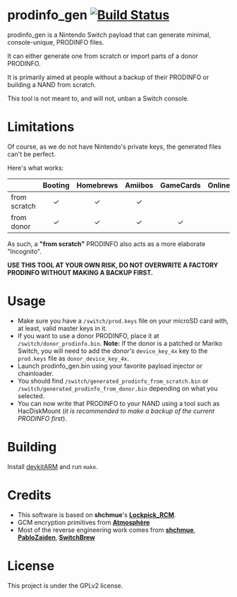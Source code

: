 prodinfo_gen [![Build Status](https://api.cirrus-ci.com/github/CaramelDunes/prodinfo_gen.svg)](https://cirrus-ci.com/github/CaramelDunes/prodinfo_gen)
============
prodinfo_gen is a Nintendo Switch payload that can generate minimal, console-unique, PRODINFO files.

It can either generate one from scratch or import parts of a donor PRODINFO.

It is primarily aimed at people without a backup of their PRODINFO or building a NAND from scratch.

This tool is not meant to, and will not, unban a Switch console.

Limitations
===========

Of course, as we do not have Nintendo's private keys, the generated files can't be perfect.

Here's what works:

|              | Booting | Homebrews | Amiibos | GameCards | Online |
| ------------ | :-----: | :-------: | :-----: | :-------: | :----: |
| from scratch | ✓ | ✓ | ✓ | | |
| from donor   | ✓ | ✓ | ✓ | ✓ | |

As such, a **"from scratch"** PRODINFO also acts as a more elaborate "Incognito". 

**USE THIS TOOL AT YOUR OWN RISK, DO NOT OVERWRITE A FACTORY PRODINFO WITHOUT MAKING A BACKUP FIRST.**

Usage
=====
* Make sure you have a `/switch/prod.keys` file on your microSD card with, at least, valid master keys in it.
* If you want to use a donor PRODINFO, place it at `/switch/donor_prodinfo.bin`. **Note:** If the donor is a patched or Mariko Switch, you will need to add the *donor's* `device_key_4x` key to the `prod.keys` file as `donor_device_key_4x`.
* Launch prodinfo_gen.bin using your favorite payload injector or chainloader.
* You should find `/switch/generated_prodinfo_from_scratch.bin` or `/switch/generated_prodinfo_from_donor.bin` depending on what you selected.
* You can now write that PRODINFO to your NAND using a tool such as HacDiskMount (*it is recommended to make a backup of the current PRODINFO first*).

Building
========
Install [devkitARM](https://devkitpro.org/) and run `make`.

Credits
=======
 - This software is based on **shchmue**'s [**Lockpick_RCM**](https://github.com/shchmue/Lockpick_RCM).
 - GCM encryption primitives from [**Atmosphère**](https://github.com/Atmosphere-NX/Atmosphere)
 - Most of the reverse engineering work comes from [**shchmue**](https://github.com/shchmue), [**PabloZaiden**](https://github.com/PabloZaiden), [**SwitchBrew**](https://switchbrew.org/wiki/Calibration)

License
=======
This project is under the GPLv2 license.